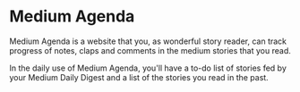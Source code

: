 # Medium Agenda

Medium Agenda is a website that you, as wonderful story reader, can track progress of notes, claps and comments in the medium stories that you read.

In the daily use of Medium Agenda, you'll have a to-do list of stories fed by your Medium Daily Digest and a list of the stories you read in the past.

